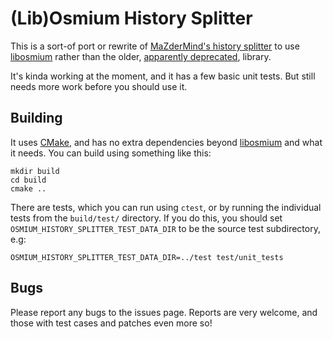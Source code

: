# (Lib)Osmium History Splitter

This is a sort-of port or rewrite of [MaZderMind's history splitter](https://github.com/MaZderMind/osm-history-splitter) to use [libosmium](https://github.com/osmcode/libosmium) rather than the older, [apparently deprecated](https://github.com/joto/osmium/blob/master/README#L5-L11), library.

It's kinda working at the moment, and it has a few basic unit tests. But still needs more work before you should use it.

## Building

It uses [CMake](https://cmake.org/), and has no extra dependencies beyond [libosmium](https://github.com/osmcode/libosmium) and what it needs. You can build using something like this:

```
mkdir build
cd build
cmake ..
```

There are tests, which you can run using `ctest`, or by running the individual tests from the `build/test/` directory. If you do this, you should set `OSMIUM_HISTORY_SPLITTER_TEST_DATA_DIR` to be the source test subdirectory, e.g:

```
OSMIUM_HISTORY_SPLITTER_TEST_DATA_DIR=../test test/unit_tests
```

## Bugs

Please report any bugs to the issues page. Reports are very welcome, and those with test cases and patches even more so!

